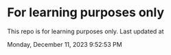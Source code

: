 # For learning purposes only
This repo is for learning purposes only.
Last updated at

Monday, December 11, 2023 9:52:53 PM

